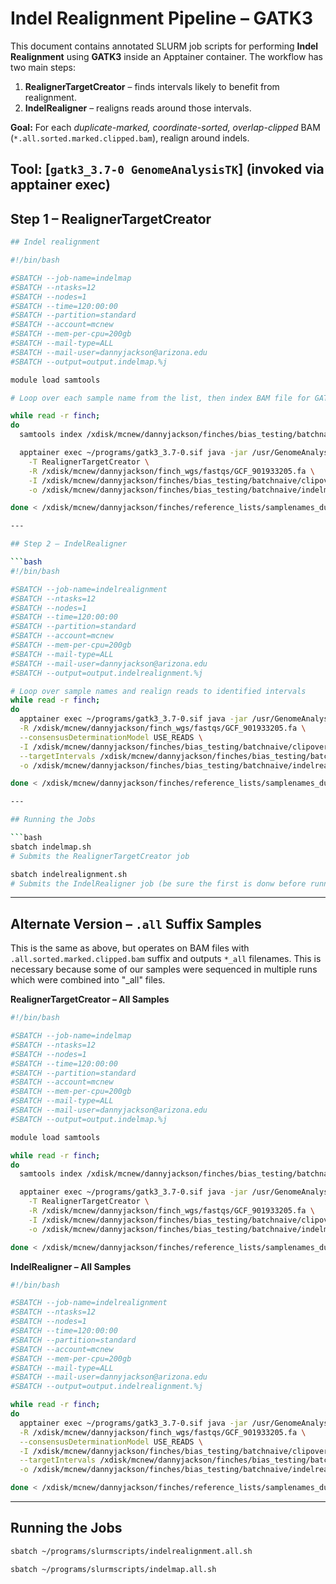 # Indel Realignment Pipeline – GATK3

This document contains annotated SLURM job scripts for performing **Indel Realignment** using **GATK3** inside an Apptainer container. The workflow has two main steps:

1. **RealignerTargetCreator** – finds intervals likely to benefit from realignment.
2. **IndelRealigner** – realigns reads around those intervals.

**Goal:** For each *duplicate-marked, coordinate-sorted, overlap-clipped* BAM (`*.all.sorted.marked.clipped.bam`), realign around indels.

**Tool:** [`gatk3_3.7-0 GenomeAnalysisTK`] (invoked via apptainer exec)
---

## Step 1 – RealignerTargetCreator

```bash
## Indel realignment

#!/bin/bash

#SBATCH --job-name=indelmap
#SBATCH --ntasks=12
#SBATCH --nodes=1             
#SBATCH --time=120:00:00   
#SBATCH --partition=standard
#SBATCH --account=mcnew
#SBATCH --mem-per-cpu=200gb
#SBATCH --mail-type=ALL
#SBATCH --mail-user=dannyjackson@arizona.edu
#SBATCH --output=output.indelmap.%j

module load samtools

# Loop over each sample name from the list, then index BAM file for GATK, then run RealignerTargetCreator to find indel intervals

while read -r finch;
do 
  samtools index /xdisk/mcnew/dannyjackson/finches/bias_testing/batchnaive/clipoverlap/"$finch".sorted.marked.clipped.bam

  apptainer exec ~/programs/gatk3_3.7-0.sif java -jar /usr/GenomeAnalysisTK.jar \
    -T RealignerTargetCreator \
    -R /xdisk/mcnew/dannyjackson/finch_wgs/fastqs/GCF_901933205.fa \
    -I /xdisk/mcnew/dannyjackson/finches/bias_testing/batchnaive/clipoverlap/"$finch".sorted.marked.clipped.bam \
    -o /xdisk/mcnew/dannyjackson/finches/bias_testing/batchnaive/indelmaps/"$finch".intervals

done < /xdisk/mcnew/dannyjackson/finches/reference_lists/samplenames_dupmarked.txt 

---

## Step 2 – IndelRealigner

```bash
#!/bin/bash

#SBATCH --job-name=indelrealignment
#SBATCH --ntasks=12
#SBATCH --nodes=1             
#SBATCH --time=120:00:00   
#SBATCH --partition=standard
#SBATCH --account=mcnew
#SBATCH --mem-per-cpu=200gb
#SBATCH --mail-type=ALL
#SBATCH --mail-user=dannyjackson@arizona.edu
#SBATCH --output=output.indelrealignment.%j

# Loop over sample names and realign reads to identified intervals
while read -r finch;
do 
  apptainer exec ~/programs/gatk3_3.7-0.sif java -jar /usr/GenomeAnalysisTK.jar -T IndelRealigner \
  -R /xdisk/mcnew/dannyjackson/finch_wgs/fastqs/GCF_901933205.fa \
  --consensusDeterminationModel USE_READS \
  -I /xdisk/mcnew/dannyjackson/finches/bias_testing/batchnaive/clipoverlap/"$finch".sorted.marked.clipped.bam \
  --targetIntervals /xdisk/mcnew/dannyjackson/finches/bias_testing/batchnaive/indelmaps/"$finch".intervals \
  -o /xdisk/mcnew/dannyjackson/finches/bias_testing/batchnaive/indelrealignment/"$finch".realigned.bam

done < /xdisk/mcnew/dannyjackson/finches/reference_lists/samplenames_dupmarked.txt 

---

## Running the Jobs

```bash
sbatch indelmap.sh
# Submits the RealignerTargetCreator job

sbatch indelrealignment.sh
# Submits the IndelRealigner job (be sure the first is donw before running this one)
```

---

## Alternate Version – `.all` Suffix Samples

This is the same as above, but operates on BAM files with `.all.sorted.marked.clipped.bam` suffix and outputs `*_all` filenames. This is necessary because some of our samples were sequenced in multiple runs which were combined into "_all" files.

**RealignerTargetCreator – All Samples**

```bash
#!/bin/bash

#SBATCH --job-name=indelmap
#SBATCH --ntasks=12
#SBATCH --nodes=1             
#SBATCH --time=120:00:00   
#SBATCH --partition=standard
#SBATCH --account=mcnew
#SBATCH --mem-per-cpu=200gb
#SBATCH --mail-type=ALL
#SBATCH --mail-user=dannyjackson@arizona.edu
#SBATCH --output=output.indelmap.%j

module load samtools

while read -r finch;
do 
  samtools index /xdisk/mcnew/dannyjackson/finches/bias_testing/batchnaive/clipoverlap/"$finch".all.sorted.marked.clipped.bam

  apptainer exec ~/programs/gatk3_3.7-0.sif java -jar /usr/GenomeAnalysisTK.jar \
    -T RealignerTargetCreator \
    -R /xdisk/mcnew/dannyjackson/finch_wgs/fastqs/GCF_901933205.fa \
    -I /xdisk/mcnew/dannyjackson/finches/bias_testing/batchnaive/clipoverlap/"$finch".all.sorted.marked.clipped.bam \
    -o /xdisk/mcnew/dannyjackson/finches/bias_testing/batchnaive/indelmaps/"$finch"_all.intervals

done < /xdisk/mcnew/dannyjackson/finches/reference_lists/samplenames_dupmarked.all.txt 
```

**IndelRealigner – All Samples**

```bash
#!/bin/bash

#SBATCH --job-name=indelrealignment
#SBATCH --ntasks=12
#SBATCH --nodes=1             
#SBATCH --time=120:00:00   
#SBATCH --partition=standard
#SBATCH --account=mcnew
#SBATCH --mem-per-cpu=200gb
#SBATCH --mail-type=ALL
#SBATCH --mail-user=dannyjackson@arizona.edu
#SBATCH --output=output.indelrealignment.%j

while read -r finch;
do 
  apptainer exec ~/programs/gatk3_3.7-0.sif java -jar /usr/GenomeAnalysisTK.jar -T IndelRealigner \
  -R /xdisk/mcnew/dannyjackson/finch_wgs/fastqs/GCF_901933205.fa \
  --consensusDeterminationModel USE_READS \
  -I /xdisk/mcnew/dannyjackson/finches/bias_testing/batchnaive/clipoverlap/"$finch".all.sorted.marked.clipped.bam \
  --targetIntervals /xdisk/mcnew/dannyjackson/finches/bias_testing/batchnaive/indelmaps/"$finch"_.intervals \
  -o /xdisk/mcnew/dannyjackson/finches/bias_testing/batchnaive/indelrealignment/"$finch"_all.realigned.bam

done < /xdisk/mcnew/dannyjackson/finches/reference_lists/samplenames_dupmarked.all.txt 
```
---

## Running the Jobs

```bash
sbatch ~/programs/slurmscripts/indelrealignment.all.sh

sbatch ~/programs/slurmscripts/indelmap.all.sh 
```